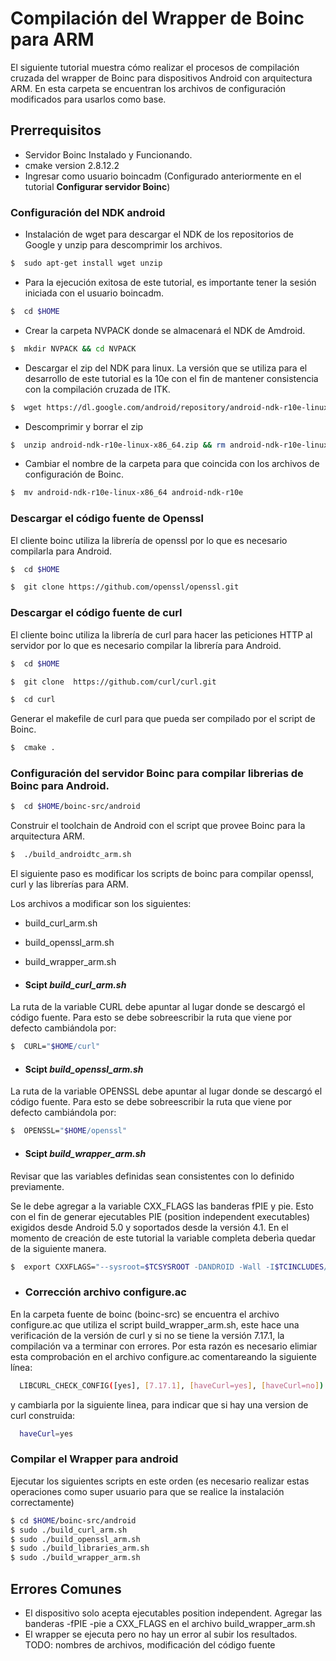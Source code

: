 # Compilación del Wrapper de Boinc para ARM

El siguiente tutorial muestra cómo realizar el procesos de compilación cruzada del wrapper de Boinc para dispositivos Android con arquitectura ARM. En esta carpeta se encuentran los archivos de configuración modificados para usarlos como base.

## Prerrequisitos
* Servidor Boinc Instalado y Funcionando.
* cmake version 2.8.12.2
* Ingresar como usuario boincadm (Configurado anteriormente en el tutorial **Configurar servidor Boinc**)


### Configuración del NDK android

* Instalación de wget para descargar el NDK de los repositorios de Google y unzip para descomprimir los archivos.

```sh
$  sudo apt-get install wget unzip
```

* Para la ejecución exitosa de este tutorial, es importante tener la sesión iniciada con el usuario boincadm.

```sh
$  cd $HOME
```
* Crear la carpeta NVPACK donde se almacenará el NDK de Amdroid.
```sh
$  mkdir NVPACK && cd NVPACK
```

* Descargar el zip del NDK para linux. La versión que se utiliza para el desarrollo de este tutorial es la 10e con el fin de mantener consistencia con la compilación cruzada de ITK.

```sh
$  wget https://dl.google.com/android/repository/android-ndk-r10e-linux-x86_64.zip
```
* Descomprimir y borrar el zip

```sh
$  unzip android-ndk-r10e-linux-x86_64.zip && rm android-ndk-r10e-linux-x86_64.zip
```

* Cambiar el nombre de la carpeta para que coincida con los archivos de configuración de Boinc.

```sh
$  mv android-ndk-r10e-linux-x86_64 android-ndk-r10e
```

### Descargar el código fuente de Openssl

El cliente boinc utiliza la librería de openssl por lo que es necesario compilarla para Android.

```sh
$  cd $HOME
```

```sh
$  git clone https://github.com/openssl/openssl.git
```

### Descargar el código fuente de curl
El cliente boinc utiliza la librería de curl para hacer las peticiones HTTP al servidor por lo que es necesario compilar la librería para Android.

```sh
$  cd $HOME
```

```sh
$  git clone  https://github.com/curl/curl.git
```

```sh
$  cd curl
```
Generar el makefile de curl para que pueda ser compilado por el script de Boinc.

```sh
$  cmake .
```


### Configuración del servidor Boinc para compilar librerias de Boinc para Android.


```sh
$  cd $HOME/boinc-src/android
```

Construir el toolchain de Android con el script que provee Boinc para la arquitectura ARM.

```sh
$  ./build_androidtc_arm.sh
```

El siguiente paso es modificar los scripts de boinc para compilar openssl, curl y las librerías para ARM.

Los archivos a modificar son los siguientes:

* build_curl_arm.sh
* build_openssl_arm.sh
* build_wrapper_arm.sh

* #### Scipt _**build_curl_arm.sh**_

La ruta de la variable CURL debe apuntar al lugar donde se descargó el código fuente. Para esto se debe sobreescribir la ruta que viene por defecto cambiándola por:

```sh
$  CURL="$HOME/curl"
```
* #### Scipt _**build_openssl_arm.sh**_

La ruta de la variable OPENSSL debe apuntar al lugar donde se descargó el código fuente. Para esto se debe sobreescribir la ruta que viene por defecto cambiándola por:

```sh
$  OPENSSL="$HOME/openssl"
```
* #### Scipt _**build_wrapper_arm.sh**_

Revisar que las variables definidas sean consistentes con lo definido previamente.

Se le debe agregar a la variable CXX_FLAGS las  banderas fPIE y pie. Esto con el fin de generar ejecutables PIE (position independent executables) exigidos desde Android 5.0 y soportados desde la versión 4.1. En el momento de creación de este tutorial la variable completa deberìa quedar de la siguiente manera.
```sh
$  export CXXFLAGS="--sysroot=$TCSYSROOT -DANDROID -Wall -I$TCINCLUDES/include -funroll-loops -fexceptions -O3 -fomit-frame-pointer -fPIE -pie"
```
* ### Corrección archivo configure.ac
En la carpeta fuente de boinc (boinc-src) se encuentra el archivo configure.ac que utiliza el script build_wrapper_arm.sh, este hace
una verificación de la versión de curl y si no se tiene la versión 7.17.1, la compilación va a terminar con errores.
Por esta razón es necesario elimiar esta comprobación en el archivo configure.ac comentareando la siguiente línea:
```sh
  LIBCURL_CHECK_CONFIG([yes], [7.17.1], [haveCurl=yes], [haveCurl=no])
```
y cambiarla por la siguiente linea,  para indicar que si hay una version de curl construida: 
```sh
  haveCurl=yes
```

### Compilar el Wrapper para android

Ejecutar los siguientes scripts en este orden (es necesario realizar estas operaciones como super usuario para que se realice la instalación correctamente)

```sh
$ cd $HOME/boinc-src/android
$ sudo ./build_curl_arm.sh
$ sudo ./build_openssl_arm.sh
$ sudo ./build_libraries_arm.sh
$ sudo ./build_wrapper_arm.sh 
```

## Errores Comunes

* El dispositivo solo acepta ejecutables position independent. Agregar las banderas -fPIE -pie a CXX_FLAGS en el archivo build_wrapper_arm.sh
* El wrapper se ejecuta pero no hay un error al subir los resultados. TODO: nombres de archivos, modificación del código fuente
